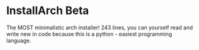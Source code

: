 # InstallArch Beta
The MOST minimalistic arch installer! 243 lines, you can yourself read and write new in code because this is a python - easiest programming language.
